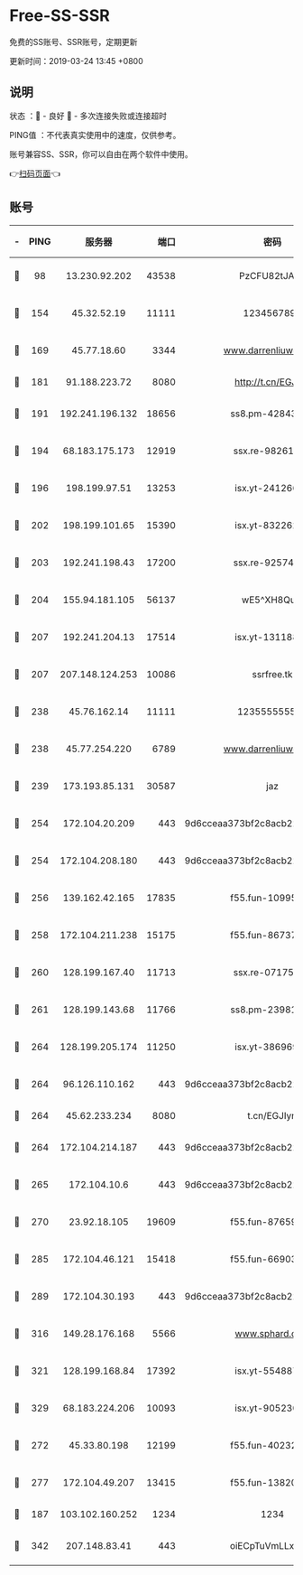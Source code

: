 # Free-SS-SSR

免费的SS账号、SSR账号，定期更新

更新时间：2019-03-24 13:45 +0800

## 说明

状态     ：🙂 - 良好 🙁 - 多次连接失败或连接超时

PING值   ：不代表真实使用中的速度，仅供参考。

账号兼容SS、SSR，你可以自由在两个软件中使用。

👉[扫码页面](https://liesauer.github.io/Free-SS-SSR/)👈

## 账号

|-|PING|服务器|端口|密码|加密方式|区域|
|:----:|:----:|:-----:|-----:|:----:|:----:|:----:|
|🙂|98|13.230.92.202|43538|PzCFU82tJAdZ|aes-256-cfb|JP|
|🙂|154|45.32.52.19|11111|1234567890|aes-256-cfb|JP|
|🙂|169|45.77.18.60|3344|www.darrenliuwei.com|aes-256-cfb|JP|
|🙂|181|91.188.223.72|8080|http://t.cn/EGJIyrl|rc4-md5|RU|
|🙂|191|192.241.196.132|18656|ss8.pm-42843855|aes-256-cfb|US|
|🙂|194|68.183.175.173|12919|ssx.re-98261099|aes-256-cfb|US|
|🙂|196|198.199.97.51|13253|isx.yt-24126619|aes-256-cfb|US|
|🙂|202|198.199.101.65|15390|isx.yt-83226207|aes-256-cfb|US|
|🙂|203|192.241.198.43|17200|ssx.re-92574100|aes-256-cfb|US|
|🙂|204|155.94.181.105|56137|wE5^XH8Quw|aes-256-cfb|US|
|🙂|207|192.241.204.13|17514|isx.yt-13118802|aes-256-cfb|US|
|🙂|207|207.148.124.253|10086|ssrfree.tk|aes-256-cfb|SG|
|🙂|238|45.76.162.14|11111|123555555555|aes-256-cfb|SG|
|🙂|238|45.77.254.220|6789|www.darrenliuwei.com|aes-256-cfb|SG|
|🙂|239|173.193.85.131|30587|jaz|aes-256-cfb|US|
|🙂|254|172.104.20.209|443|9d6cceaa373bf2c8acb22e60b6a58be6|aes-256-cfb|US|
|🙂|254|172.104.208.180|443|9d6cceaa373bf2c8acb22e60b6a58be6|aes-256-cfb|US|
|🙂|256|139.162.42.165|17835|f55.fun-10995182|aes-256-cfb|SG|
|🙂|258|172.104.211.238|15175|f55.fun-86737325|aes-256-cfb|US|
|🙂|260|128.199.167.40|11713|ssx.re-07175601|aes-256-cfb|SG|
|🙂|261|128.199.143.68|11766|ss8.pm-23981058|aes-256-cfb|SG|
|🙂|264|128.199.205.174|11250|isx.yt-38696916|aes-256-cfb|SG|
|🙂|264|96.126.110.162|443|9d6cceaa373bf2c8acb22e60b6a58be6|aes-256-cfb|US|
|🙂|264|45.62.233.234|8080|t.cn/EGJIyrl|rc4-md5|CA|
|🙂|264|172.104.214.187|443|9d6cceaa373bf2c8acb22e60b6a58be6|aes-256-cfb|US|
|🙂|265|172.104.10.6|443|9d6cceaa373bf2c8acb22e60b6a58be6|aes-256-cfb|US|
|🙂|270|23.92.18.105|19609|f55.fun-87659227|aes-256-cfb|US|
|🙂|285|172.104.46.121|15418|f55.fun-66903373|aes-256-cfb|SG|
|🙂|289|172.104.30.193|443|9d6cceaa373bf2c8acb22e60b6a58be6|aes-256-cfb|US|
|🙂|316|149.28.176.168|5566|www.sphard.com|aes-256-cfb|AU|
|🙂|321|128.199.168.84|17392|isx.yt-55488760|aes-256-cfb|SG|
|🙂|329|68.183.224.206|10093|isx.yt-90523020|aes-256-cfb|SG|
|🙂|272|45.33.80.198|12199|f55.fun-40232335|aes-256-cfb|US|
|🙂|277|172.104.49.207|13415|f55.fun-13820852|aes-256-cfb|SG|
|🙁|187|103.102.160.252|1234|1234|rc4-md5|JP|
|🙁|342|207.148.83.41|443|oiECpTuVmLLxk4Ts|aes-256-cfb|AU|
